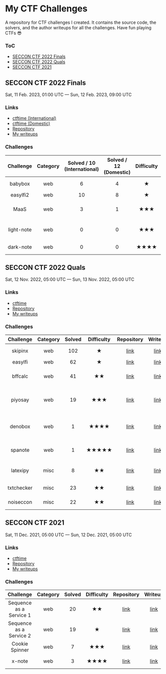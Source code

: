 # My CTF Challenges

A repository for CTF challenges I created. It contains the source code, the solvers, and the author writeups for all the challenges. Have fun playing CTFs :sunglasses:

### ToC

- [SECCON CTF 2022 Finals](#seccon-ctf-2022-finals)
- [SECCON CTF 2022 Quals](#seccon-ctf-2022-quals)
- [SECCON CTF 2021](#seccon-ctf-2021)

## SECCON CTF 2022 Finals

Sat, 11 Feb. 2023, 01:00 UTC — Sun, 12 Feb. 2023, 09:00 UTC

### Links

- [ctftime (International)](https://ctftime.org/event/1864)
- [ctftime (Domestic)](https://ctftime.org/event/1863)
- [Repository](https://github.com/SECCON/SECCON2022_final_CTF)
- [My writeups](https://blog.arkark.dev/2023/02/17/seccon-finals/)

### Challenges

|Challenge|Category|Solved / 10<br>(International)|Solved / 12<br>(Domestic)|Difficulty|Repository|Writeup|Keywords|
|:-:|:-:|:-:|:-:|:-:|:-:|:-:|:-:|
|babybox|web|6|4|★|[link](https://github.com/SECCON/SECCON2022_final_CTF/tree/main/jeopardy/web/babybox)|[link](https://blog.arkark.dev/2023/02/17/seccon-finals/#web-100-babybox)|prototype pollution|
|easylfi2|web|10|8|★|[link](https://github.com/SECCON/SECCON2022_final_CTF/tree/main/jeopardy/web/easylfi2)|[link](https://blog.arkark.dev/2023/02/17/seccon-finals/#web-200-easylfi2)|LFI, curl|
|MaaS|web|3|1|★★★|[link](https://github.com/SECCON/SECCON2022_final_CTF/tree/main/jeopardy/web/maas)|[link](https://blog.arkark.dev/2023/02/17/seccon-finals/#web-300-MaaS)|newline normalization, CSP bypass|
|light-note|web|0|0|★★★|[link](https://github.com/SECCON/SECCON2022_final_CTF/tree/main/jeopardy/web/light-note)|[link](https://blog.arkark.dev/2023/02/17/seccon-finals/#web-300-light-note)|DOM clobbering, Sanitizer API|
|dark-note|web|0|0|★★★★|[link](https://github.com/SECCON/SECCON2022_final_CTF/tree/main/jeopardy/web/dark-note)|[link](https://blog.arkark.dev/2023/02/17/seccon-finals/#web-500-dark-note)|time-based oracle|

## SECCON CTF 2022 Quals

Sat, 12 Nov. 2022, 05:00 UTC — Sun, 13 Nov. 2022, 05:00 UTC

### Links

- [ctftime](https://ctftime.org/event/1764)
- [Repository](https://github.com/SECCON/SECCON2022_online_CTF)
- [My writeups](https://blog.arkark.dev/2022/11/18/seccon-en/)

### Challenges

|Challenge|Category|Solved|Difficulty|Repository|Writeup|Keywords|
|:-:|:-:|:-:|:-:|:-:|:-:|:-:|
|skipinx|web|102|★|[link](https://github.com/SECCON/SECCON2022_online_CTF/tree/main/web/skipinx)|[link](https://blog.arkark.dev/2022/11/18/seccon-en/#web-skipinx)|query parser|
|easylfi|web|62|★|[link](https://github.com/SECCON/SECCON2022_online_CTF/tree/main/web/easylfi)|[link](https://blog.arkark.dev/2022/11/18/seccon-en/#web-easylfi)|LFI, curl|
|bffcalc|web|41|★★|[link](https://github.com/SECCON/SECCON2022_online_CTF/tree/main/web/bffcalc)|[link](https://blog.arkark.dev/2022/11/18/seccon-en/#web-bffcalc)|HTTP request splitting|
|piyosay|web|19|★★★|[link](https://github.com/SECCON/SECCON2022_online_CTF/tree/main/web/piyosay)|[link](https://blog.arkark.dev/2022/11/18/seccon-en/#web-piyosay)|Trusted Types, DOMPurify, RegExp|
|denobox|web|1|★★★★|[link](https://github.com/SECCON/SECCON2022_online_CTF/tree/main/web/denobox)|[link](https://blog.arkark.dev/2022/11/18/seccon-en/#web-denobox)|prototype pollution, import maps	|
|spanote|web|1|★★★★★|[link](https://github.com/SECCON/SECCON2022_online_CTF/tree/main/web/spanote)|[link](https://blog.arkark.dev/2022/11/18/seccon-en/#web-spanote)|Chrome, disk cache, bfcache|
|latexipy|misc|8|★★|[link](https://github.com/SECCON/SECCON2022_online_CTF/tree/main/misc/latexipy)|[link](https://blog.arkark.dev/2022/11/18/seccon-en/#misc-latexipy)|pyjail, magic comment|
|txtchecker|misc|23|★★|[link](https://github.com/SECCON/SECCON2022_online_CTF/tree/main/misc/txtchecker)|[link](https://blog.arkark.dev/2022/11/18/seccon-en/#misc-txtchecker)|magic file, ReDoS|
|noiseccon|misc|22|★★|[link](https://github.com/SECCON/SECCON2022_online_CTF/tree/main/misc/noiseccon)|[link](https://blog.arkark.dev/2022/11/18/seccon-en/#misc-noiseccon)|Perlin noise|

## SECCON CTF 2021

Sat, 11 Dec. 2021, 05:00 UTC — Sun, 12 Dec. 2021, 05:00 UTC

### Links

- [ctftime](https://ctftime.org/event/1458)
- [Repository](https://github.com/SECCON/SECCON2021_online_CTF)
- [My writeups](https://blog.arkark.dev/2021/12/22/seccon/)

### Challenges

|Challenge|Category|Solved|Difficulty|Repository|Writeup|Keywords|
|:-:|:-:|:-:|:-:|:-:|:-:|:-:|
|Sequence as a Service 1|web|20|★★|[link](https://github.com/SECCON/SECCON2021_online_CTF/tree/main/web/sequence-as-a-service-1)|[link](https://blog.arkark.dev/2021/12/22/seccon/#Sequence-as-a-Service-1)|JavaScript sandbox|
|Sequence as a Service 2|web|19|★|[link](https://github.com/SECCON/SECCON2021_online_CTF/tree/main/web/sequence-as-a-service-2)|[link](https://blog.arkark.dev/2021/12/22/seccon/#Sequence-as-a-Service-2)|JavaScript sandbox|
|Cookie Spinner|web|7|★★★|[link](https://github.com/SECCON/SECCON2021_online_CTF/tree/main/web/cookie-spinner)|[link](https://blog.arkark.dev/2021/12/22/seccon/#Cookie-Spinner)|DOM clobbering|
|x-note|web|3|★★★★|[link](https://github.com/SECCON/SECCON2021_online_CTF/tree/main/web/x-note)|[link](https://blog.arkark.dev/2021/12/22/seccon/#x-note)|XS-Search|

